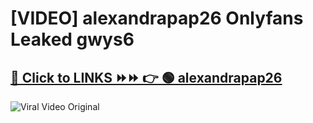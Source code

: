 
 # [VIDEO] alexandrapap26 Onlyfans Leaked gwys6

## <h2><a href="https://clipsfans.com/alexandrapap26&ref=git">🔗 Click to LINKS ⏩⏩ 👉 🟢 alexandrapap26 </a></h2>

<a href="https://clipsfans.com/alexandrapap26&ref=git" rel="nofollow" data-target="animated-image.originalLink"><img src="https://i.ibb.co.com/xMMVF88/686577567.gif" alt="Viral Video Original" style="max-width: 100%; display: inline-block;" data-target="animated-image.originalImage"></a>

